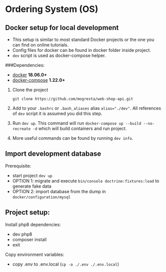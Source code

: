 Ordering System (OS)
===================

## Docker setup for local development
- This setup is similar to most standard Docker projects or the one you can find on online tutorials.<br>
- Config files for docker can be found in docker folder inside project.<br>
- `dev` script is used as docker-compose helper. 

###Dependencies:
- [docker](https://www.docker.com/) **18.06.0+**
- [docker-compose](https://docs.docker.com/compose/) **1.22.0+**

1. Clone the project
   ```
   git clone https://github.com/mogresta/web-shop-api.git
   ```
2. Add to your `.bashrc` or `.bash_aliases` alias `alias="./dev"`. All references of `dev` script it is assumed you did this step.

3. Run `dev up`. This command will run `docker-compose up --build --no-recreate -d` which will build containers and run project.

4. More useful commands can be found by running `dev info`.

## Import development database

Prerequisite:
- start project `dev up`
- OPTION 1: migrate and execute `bin/console doctrine:fixtures:load` to generate fake data
- OPTION 2: import database from the dump in `docker/configuration/mysql`

## Project setup:

Install php8 dependencies:

- dev php8
- composer install
- exit

Copy environment variables:

- copy .env to .env.local (`cp -a ./.env ./.env.local`)
